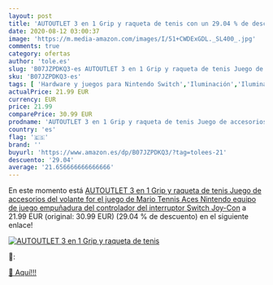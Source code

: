 ```yaml
---
layout: post
title: 'AUTOUTLET 3 en 1 Grip y raqueta de tenis con un 29.04 % de descuento'
date: 2020-08-12 03:00:37
image: 'https://m.media-amazon.com/images/I/51+CWDExGDL._SL400_.jpg'
comments: true
category: ofertas
author: 'tole.es'
slug: 'B07JZPDKQ3-es AUTOUTLET 3 en 1 Grip y raqueta de tenis Juego de...'
sku: 'B07JZPDKQ3-es'
tags: [ 'Hardware y juegos para Nintendo Switch','Iluminación','Iluminación de ambiente de interior','Iluminación de interior','Iluminación decorativa y para usos específicos de interior','Juegos para Nintendo Switch','Videojuegos','nintendo', ]
actualPrice: 21.99 EUR
currency: EUR
price: 21.99
comparePrice: 30.99 EUR
prodname: 'AUTOUTLET 3 en 1 Grip y raqueta de tenis Juego de accesorios del volante for el juego de Mario Tennis Aces  Nintendo equipo de juego empuñadura del controlador del interruptor Switch Joy-Con'
country: 'es'
flag: '🇪🇸'
brand: ''
buyurl: 'https://www.amazon.es/dp/B07JZPDKQ3/?tag=tolees-21'
descuento: '29.04'
average: '21.656666666666666'
---
```


En este momento está [AUTOUTLET 3 en 1 Grip y raqueta de tenis Juego de accesorios del volante for el juego de Mario Tennis Aces  Nintendo equipo de juego empuñadura del controlador del interruptor Switch Joy-Con](https://www.amazon.es/dp/B07JZPDKQ3/?tag=tolees-21) a 21.99 EUR (original: 30.99 EUR) (29.04 %  de descuento) en el siguiente enlace!

[![AUTOUTLET 3 en 1 Grip y raqueta de tenis](https://m.media-amazon.com/images/I/51+CWDExGDL._SL400_.jpg)](https://www.amazon.es/dp/B07JZPDKQ3/?tag=tolees-21)

🔎:


[🛒 Aquí!!!](https://www.amazon.es/dp/B07JZPDKQ3/?tag=tolees-21)
